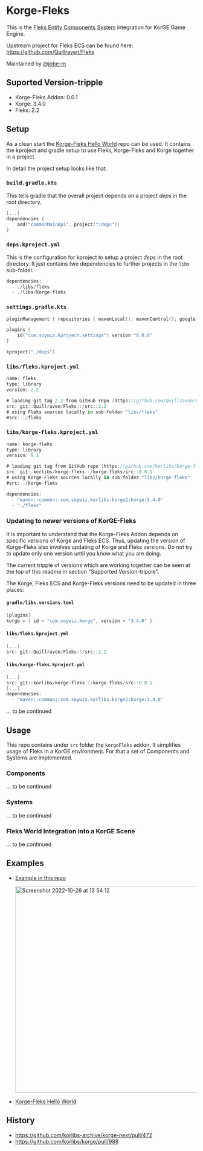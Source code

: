 # Korge-Fleks

This is the [Fleks Entity Components System](https://github.com/Quillraven/Fleks) integration for KorGE Game Engine.

Upstream project for Fleks ECS can be found here: <https://github.com/Quillraven/Fleks>

Maintained by [@jobe-m](https://github.com/jobe-m)

## Suported Version-tripple

- Korge-Fleks Addon: 0.0.1
- Korge: 3.4.0
- Fleks: 2.2

## Setup

As a clean start the [Korge-Fleks Hello World](https://github.com/korlibs/korge-fleks-hello-world) repo can be used. It contains the kproject and gradle setup to use Fleks, Korge-Fleks and Korge together in a project.

In detail the project setup looks like that:

### `build.gradle.kts`

This tells gradle that the overall project depends on a project _deps_ in the root directory.

```kotlin
[...]
dependencies {
	add("commonMainApi", project(":deps"))
}
```

### `deps.kproject.yml`

This is the configuration for kproject to setup a project _deps_ in the root directory.
It just contains two dependencies to further projects in the `libs` sub-folder.

```kotlin
dependencies:
  - ./libs/fleks
  - ./libs/korge-fleks
```

### `settings.gradle.kts`

```kotlin
pluginManagement { repositories { mavenLocal(); mavenCentral(); google(); gradlePluginPortal() } }

plugins {
    id("com.soywiz.kproject.settings") version "0.0.6"
}

kproject("./deps")
```

### `libs/fleks.kproject.yml`

```kotlin
name: fleks
type: library
version: 2.2

# loading git tag 2.2 from GitHub repo (https://github.com/Quillraven/Fleks)
src: git::Quillraven/Fleks::/src::2.2
# using Fleks sources locally in sub-folder "libs/fleks"
#src: ./fleks

```

### `libs/korge-fleks.kproject.yml`

```kotlin
name: korge-fleks
type: library
version: 0.1

# loading git tag from GitHub repo (https://github.com/korlibs/korge-fleks)
src: git::korlibs/korge-fleks::/korge-fleks/src::0.0.1
# using Korge-Fleks sources locally in sub-folder "libs/korge-fleks"
#src: ./korge-fleks

dependencies:
  - "maven::common::com.soywiz.korlibs.korge2:korge:3.4.0"
  - "./fleks"
```

### Updating to newer versions of KorGE-Fleks

It is important to understand that the Korge-Fleks Addon depends on specific versions of Korge and Fleks ECS. Thus, updating the version of Korge-Fleks also involves updating of Korge and Fleks versions. Do not try to update only one version until you know what you are doing.

The current tripple of versions which are working together can be seen at the top of this readme in section "Supported Version-tripple".

The Korge, Fleks ECS and Korge-Fleks versions need to be updated in three places:

#### `gradle/libs.versions.toml`

```kotlin
[plugins]
korge = { id = "com.soywiz.korge", version = "3.4.0" }
```

#### `libs/fleks.kproject.yml`

```kotlin
[...]
src: git::Quillraven/Fleks::/src::2.2
```

#### `libs/korge-fleks.kproject.yml`

```kotlin
[...]
src: git::korlibs/korge-fleks::/korge-fleks/src::0.0.1
[...]
dependencies:
  - "maven::common::com.soywiz.korlibs.korge2:korge:3.4.0"
```
... to be continued


## Usage

This repo contains under `src` folder the `korgeFleks` addon. It simplifies usage of Fleks in a KorGE environment.
For that a set of Components and Systems are implemented.

### Components

... to be continued

### Systems

... to be continued

### Fleks World Integration into a KorGE Scene

... to be continued

## Examples

* [Example in this repo](https://github.com/korlibs/korge-fleks/tree/main/example)

  <img width="546" alt="Screenshot 2022-10-26 at 13 54 12" src="https://user-images.githubusercontent.com/570848/198019508-dafdb3a5-02af-49f7-92ec-9f76533c2524.png">

* [Korge-Fleks Hello World](https://github.com/korlibs/korge-fleks-hello-world)

## History

* <https://github.com/korlibs-archive/korge-next/pull/472>
* <https://github.com/korlibs/korge/pull/988>
